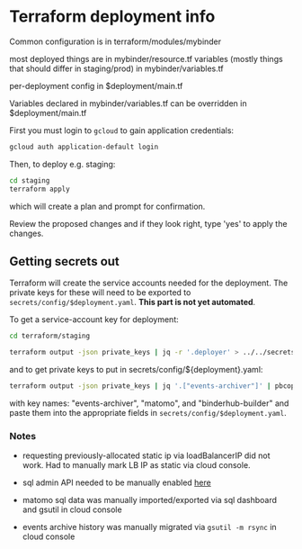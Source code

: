 # Terraform deployment info

Common configuration is in terraform/modules/mybinder

most deployed things are in mybinder/resource.tf
variables (mostly things that should differ in staging/prod) in mybinder/variables.tf

per-deployment config in $deployment/main.tf

Variables declared in mybinder/variables.tf can be overridden in $deployment/main.tf

First you must login to `gcloud` to gain application credentials:

```bash
gcloud auth application-default login
```

Then, to deploy e.g. staging:

```bash
cd staging
terraform apply
```

which will create a plan and prompt for confirmation.

Review the proposed changes and if they look right, type 'yes' to apply the changes.

## Getting secrets out

Terraform will create the service accounts needed for the deployment.
The private keys for these will need to be exported to `secrets/config/$deployment.yaml`.
**This part is not yet automated**.

To get a service-account key for deployment:

```bash
cd terraform/staging

terraform output -json private_keys | jq -r '.deployer' > ../../secrets/gke-auth-key-staging2.json
```

and to get private keys to put in secrets/config/${deployment}.yaml:

```bash
terraform output -json private_keys | jq '.["events-archiver"]' | pbcopy
```

with key names: "events-archiver", "matomo", and "binderhub-builder" and paste them into the appropriate fields in `secrets/config/$deployment.yaml`.

### Notes

- requesting previously-allocated static ip via loadBalancerIP did not work.
  Had to manually mark LB IP as static via cloud console.

- sql admin API needed to be manually enabled [here](https://console.developers.google.com/apis/library/sqladmin.googleapis.com)
- matomo sql data was manually imported/exported via sql dashboard and gsutil in cloud console
- events archive history was manually migrated via `gsutil -m rsync` in cloud console
